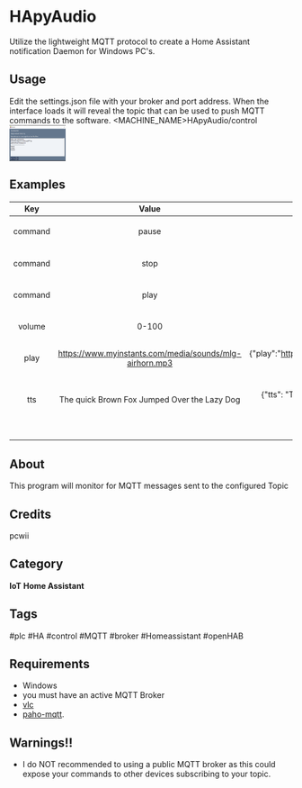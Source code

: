 # HApyAudio
Utilize the lightweight MQTT protocol to create a Home Assistant notification Daemon
for Windows PC's.

## Usage
Edit the settings.json file with your broker and port address.
When the interface loads it will reveal the topic that can be used to push MQTT commands to the software.
<MACHINE_NAME>HApyAudio/control
<img src='/images/gui.png' width='100' height='64' style='vertical-align:bottom'/> 
## Examples
|   Key   	|                          Value                          	|                           Sample Payload                           	| Description                                 	|   	|   	|   	|   	|   	|   	|
|:-------:	|:-------------------------------------------------------:	|:------------------------------------------------------------------:	|---------------------------------------------	|:-:	|:-:	|:-:	|:-:	|:-:	|:-:	|
| command 	|                          pause                          	|                        {"command": "pause"}                        	| Pauses the Audio Playback                   	|   	|   	|   	|   	|   	|   	|
| command 	|                           stop                          	|                         {"command": "stop"}                        	| Stops the Audio Playback                    	|   	|   	|   	|   	|   	|   	|
| command 	|                           play                          	|                         {"command": "play"}                        	| Resumes Paused Audio                        	|   	|   	|   	|   	|   	|   	|
|  volume 	|                          0-100                          	|                           ("volume": 100}                          	| Sets the Playback Volume                    	|   	|   	|   	|   	|   	|   	|
|   play  	| https://www.myinstants.com/media/sounds/mlg-airhorn.mp3 	| {"play":"https://www.myinstants.com/media/sounds/mlg-airhorn.mp3"} 	| Plays the source Audio File                 	|   	|   	|   	|   	|   	|   	|
|   tts   	|       The quick Brown Fox Jumped Over the Lazy Dog      	|       {"tts": "The quick Brown Fox Jumped Over the Lazy Dog"}      	| Uses Google TTS services to speak the value 	|   	|   	|   	|   	|   	|   	|
|         	|                                                         	|                                                                    	|                                             	|   	|   	|   	|   	|   	|   	|
|         	|                                                         	|                                                                    	|                                             	|   	|   	|   	|   	|   	|   	|
|         	|                                                         	|                                                                    	|                                             	|   	|   	|   	|   	|   	|   	|
|         	|                                                         	|                                                                    	|                                             	|   	|   	|   	|   	|   	|   	|
|         	|                                                         	|                                                                    	|                                             	|   	|   	|   	|   	|   	|   	|

## About
This program will monitor for MQTT messages sent to the configured Topic

## Credits
pcwii

## Category
**IoT**
**Home Assistant**

## Tags
#plc
#HA
#control
#MQTT
#broker
#Homeassistant
#openHAB

## Requirements
- Windows
- you must have an active MQTT Broker
- [vlc](https://www.videolan.org/vlc/)
- [paho-mqtt](https://pypi.org/project/paho-mqtt/).

## Warnings!!
- I do NOT recommended to using a public MQTT broker as this could expose your commands to other devices subscribing to your topic.